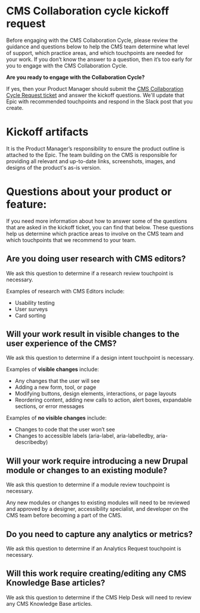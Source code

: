 # CMS Collaboration cycle kickoff request
Before engaging with the CMS Collaboration Cycle, please review the guidance and questions below to help the CMS team determine what level of support, which practice areas, and which touchpoints are needed for your work. If you don’t know the answer to a question, then it’s too early for you to engage with the CMS Collaboration Cycle.

**Are you ready to engage with the Collaboration Cycle?**

If yes, then your Product Manager should submit the [CMS Collaboration Cycle Request ticket](https://github.com/department-of-veterans-affairs/va.gov-cms/issues/new?assignees=BerniXiongA6&labels=CMS+Team%2C+Needs+Analysis%2C+CMS-Collab-Cycle%2C+Epic&projects=&template=cms-collaboration-cycle-request.yml&title=CMS+Collaboration+Cycle+for+%5BTeam+Name%2C+Product+Name%2C+Feature+Name%5D) and answer the kickoff questions. We'll update that Epic with recommended touchpoints and respond in the Slack post that you create.

# Kickoff artifacts

It is the Product Manager’s responsibility to ensure the product outline is attached to the Epic.
The team building on the CMS is responsible for providing all relevant and up-to-date links, screenshots, images, and designs of the product's as-is version.

# Questions about your product or feature:
If you need more information about how to answer some of the questions that are asked in the kickoff ticket, you can find that below. These questions help us determine which practice areas to involve on the CMS team and which touchpoints that we recommend to your team.

## Are you doing user research with CMS editors?

We ask this question to determine if a research review touchpoint is necessary.

Examples of research with CMS Editors include:

- Usability testing
- User surveys
- Card sorting
  
   
## Will your work result in visible changes to the user experience of the CMS?

We ask this question to determine if a design intent touchpoint is necessary.

Examples of **visible changes** include:

- Any changes that the user will see
- Adding a new form, tool, or page
- Modifying buttons, design elements, interactions, or page layouts
- Reordering content, adding new calls to action, alert boxes, expandable sections, or error messages

Examples of **no visible changes** include:

- Changes to code that the user won’t see
- Changes to accessible labels (aria-label, aria-labelledby, aria-describedby)
   
## Will your work require introducing a new Drupal module or changes to an existing module?

We ask this question to determine if a module review touchpoint is necessary.

Any new modules or changes to existing modules will need to be reviewed and approved by a designer, accessibility specialist, and developer on the CMS team before becoming a part of the CMS.


## Do you need to capture any analytics or metrics?

We ask this question to determine if an Analytics Request touchpoint is necessary.



## Will this work require creating/editing any CMS Knowledge Base articles?

We ask this question to determine if the CMS Help Desk will need to review any CMS Knowledge Base articles.

